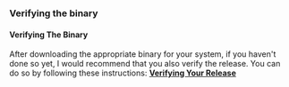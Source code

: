 ### Verifying the binary

<h4 class="text-2xl pb-4 text-[#f7931a] font-semibold">Verifying The Binary</h4>

After downloading the appropriate binary for your system, if you haven't done so yet, 
I would recommend that you also verify the release. You can do so by following these instructions: 
**<a class="text-[#8cb4ff] underline-offset-auto" href="https://sparrowwallet.com/download/#earlier-releases" target="_blank" rel="noopener noreferrer">Verifying Your Release<a>**
